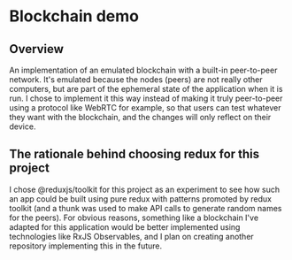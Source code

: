 # Blockchain demo

## Overview

An implementation of an emulated blockchain with a built-in peer-to-peer network. It's emulated because the nodes (peers) are not really other computers, but are part of the ephemeral state of the application when it is run. I chose to implement it this way instead of making it truly peer-to-peer using a protocol like WebRTC for example, so that users can test whatever they want with the blockchain, and the changes will only reflect on their device.

## The rationale behind choosing redux for this project

I chose @reduxjs/toolkit for this project as an experiment to see how such an app could be built using pure redux with patterns promoted by redux toolkit (and a thunk was used to make API calls to generate random names for the peers). For obvious reasons, something like a blockchain I've adapted for this application would be better implemented using technologies like RxJS Observables, and I plan on creating another repository implementing this in the future.
